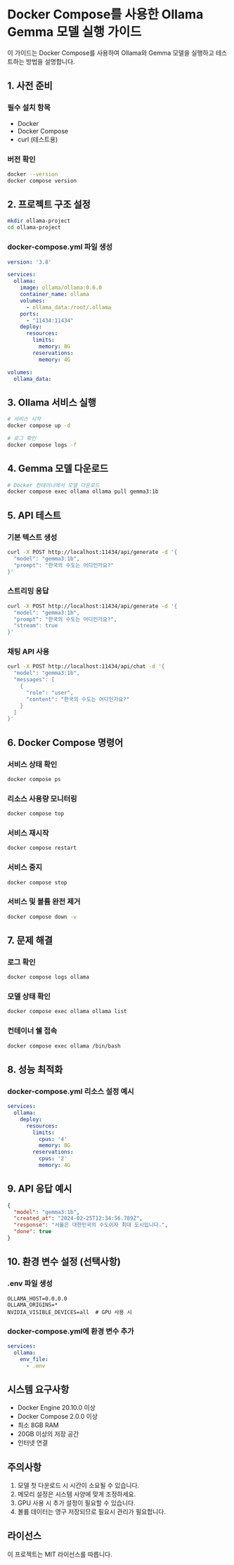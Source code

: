 # Docker Compose를 사용한 Ollama Gemma 모델 실행 가이드

이 가이드는 Docker Compose를 사용하여 Ollama와 Gemma 모델을 실행하고 테스트하는 방법을 설명합니다.

## 1. 사전 준비

### 필수 설치 항목
- Docker
- Docker Compose
- curl (테스트용)

### 버전 확인
```bash
docker --version
docker compose version
```

## 2. 프로젝트 구조 설정

```bash
mkdir ollama-project
cd ollama-project
```

### docker-compose.yml 파일 생성

```yaml
version: '3.8'

services:
  ollama:
    image: ollama/ollama:0.6.0
    container_name: ollama
    volumes:
      - ollama_data:/root/.ollama
    ports:
      - "11434:11434"
    deploy:
      resources:
        limits:
          memory: 8G
        reservations:
          memory: 4G

volumes:
  ollama_data:
```

## 3. Ollama 서비스 실행

```bash
# 서비스 시작
docker compose up -d

# 로그 확인
docker compose logs -f
```

## 4. Gemma 모델 다운로드

```bash
# Docker 컨테이너에서 모델 다운로드
docker compose exec ollama ollama pull gemma3:1b
```

## 5. API 테스트

### 기본 텍스트 생성
```bash
curl -X POST http://localhost:11434/api/generate -d '{
  "model": "gemma3:1b",
  "prompt": "한국의 수도는 어디인가요?"
}'
```

### 스트리밍 응답
```bash
curl -X POST http://localhost:11434/api/generate -d '{
  "model": "gemma3:1b",
  "prompt": "한국의 수도는 어디인가요?",
  "stream": true
}'
```

### 채팅 API 사용
```bash
curl -X POST http://localhost:11434/api/chat -d '{
  "model": "gemma3:1b",
  "messages": [
    {
      "role": "user",
      "content": "한국의 수도는 어디인가요?"
    }
  ]
}'
```

## 6. Docker Compose 명령어

### 서비스 상태 확인
```bash
docker compose ps
```

### 리소스 사용량 모니터링
```bash
docker compose top
```

### 서비스 재시작
```bash
docker compose restart
```

### 서비스 중지
```bash
docker compose stop
```

### 서비스 및 볼륨 완전 제거
```bash
docker compose down -v
```

## 7. 문제 해결

### 로그 확인
```bash
docker compose logs ollama
```

### 모델 상태 확인
```bash
docker compose exec ollama ollama list
```

### 컨테이너 쉘 접속
```bash
docker compose exec ollama /bin/bash
```

## 8. 성능 최적화

### docker-compose.yml 리소스 설정 예시
```yaml
services:
  ollama:
    deploy:
      resources:
        limits:
          cpus: '4'
          memory: 8G
        reservations:
          cpus: '2'
          memory: 4G
```

## 9. API 응답 예시

```json
{
  "model": "gemma3:1b",
  "created_at": "2024-02-25T12:34:56.789Z",
  "response": "서울은 대한민국의 수도이자 최대 도시입니다.",
  "done": true
}
```

## 10. 환경 변수 설정 (선택사항)

### .env 파일 생성
```env
OLLAMA_HOST=0.0.0.0
OLLAMA_ORIGINS=*
NVIDIA_VISIBLE_DEVICES=all  # GPU 사용 시
```

### docker-compose.yml에 환경 변수 추가
```yaml
services:
  ollama:
    env_file:
      - .env
```

## 시스템 요구사항

- Docker Engine 20.10.0 이상
- Docker Compose 2.0.0 이상
- 최소 8GB RAM
- 20GB 이상의 저장 공간
- 인터넷 연결

## 주의사항

1. 모델 첫 다운로드 시 시간이 소요될 수 있습니다.
2. 메모리 설정은 시스템 사양에 맞게 조정하세요.
3. GPU 사용 시 추가 설정이 필요할 수 있습니다.
4. 볼륨 데이터는 영구 저장되므로 필요시 관리가 필요합니다.

## 라이선스

이 프로젝트는 MIT 라이선스를 따릅니다.

